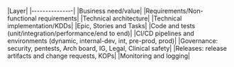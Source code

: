 |Layer|
|‐------------‐-|
|Business need/value|
|Requirements/Non-functional requirements|
|Technical architecture|
|Technical implementation/KDDs|
|Epic, Stories and Tasks|
|Code and tests (unit/integration/performance/end to end)|
|CI/CD pipelines and environments (dynamic, internal-dev, int, pre-prod, prod)|
|Governance: security, pentests, Arch board,  IG, Legal, Clinical safety|
|Releases: release artifacts and change requests, KOPs|
|Monitoring and logging|

